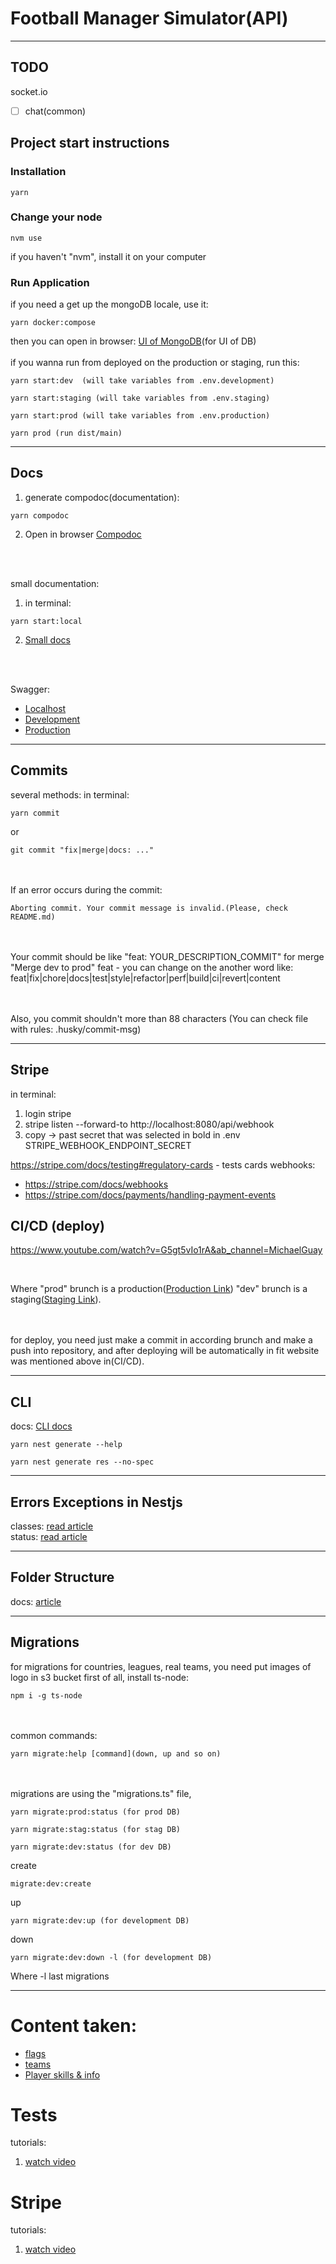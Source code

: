 # Football Manager Simulator(API)

---

## TODO
socket.io
- [ ] chat(common)

## Project start instructions 
### Installation
```
yarn
```

### Change your node
```
nvm use
```
if you haven't "nvm", install it on your computer

### Run Application
if you need a get up the mongoDB locale, use it:
```
yarn docker:compose
```
then you can open in browser: [UI of MongoDB](http://localhost:8081)(for UI of DB)
<br><br>
if you wanna run from deployed on the production or staging, run this:
```
yarn start:dev  (will take variables from .env.development)
```
```
yarn start:staging (will take variables from .env.staging)
```
```
yarn start:prod (will take variables from .env.production)
```
```
yarn prod (run dist/main)
```

---

## Docs
1. generate compodoc(documentation):
```
yarn compodoc
```
2. Open in browser [Compodoc](http://127.0.0.1:8081)

<br><br>

small documentation: 
1. in terminal:
``` 
yarn start:local
```
2. [Small docs](http://localhost:8080)

<br><br>

Swagger: 
- [Localhost](http://localhost:8080/api/docs)
- [Development](http://localhost:8080/api/docs)
- [Production](http://localhost:8080/api/docs)

---
## Commits
several methods:
in terminal:
```
yarn commit
```
or
```
git commit "fix|merge|docs: ..."
```

<br><br>
If an error occurs during the commit:
```
Aborting commit. Your commit message is invalid.(Please, check README.md)
```

<br><br>
Your commit should be like "feat: YOUR_DESCRIPTION_COMMIT"
for merge "Merge dev to prod"
feat - you can change on the another word like: feat|fix|chore|docs|test|style|refactor|perf|build|ci|revert|content

<br><br>
Also, you commit shouldn't more than 88 characters
(You can check file with rules: .husky/commit-msg)

---

## Stripe
in terminal:
1. login stripe
2. stripe listen --forward-to http://localhost:8080/api/webhook
3. copy -> past secret that was selected in bold in .env STRIPE_WEBHOOK_ENDPOINT_SECRET

https://stripe.com/docs/testing#regulatory-cards - tests cards
webhooks: 
- https://stripe.com/docs/webhooks
- https://stripe.com/docs/payments/handling-payment-events

## CI/CD (deploy)
https://www.youtube.com/watch?v=G5gt5vIo1rA&ab_channel=MichaelGuay

<br>

Where "prod" brunch is a production([Production  Link](https://football-manager-backend-prod.up.railway.app)) "dev" brunch is a staging([Staging  Link](https://football-manager-backend-staging.up.railway.app)).

<br><br>
for deploy, you need just make a commit in according brunch and make a push into repository, and after deploying will be automatically in fit website was mentioned above in(CI/CD).

---

## CLI
docs: [CLI docs](https://docs.nestjs.com/cli/overview)
```
yarn nest generate --help
```
```
yarn nest generate res --no-spec
```

---

## Errors Exceptions in Nestjs
classes: [read article](https://docs.nestjs.com/exception-filters)<br>
status: [read article](https://medium.com/@abeythilakeudara3/nestjs-exception-filters-part-02-24afcbe116cf)

---

## Folder Structure

docs: [article](https://medium.com/the-crowdlinker-chronicle/best-way-to-structure-your-directory-code-nestjs-a06c7a641401)

---

## Migrations
for migrations for countries, leagues, real teams, you need put images of logo in s3 bucket
first of all, install ts-node:
```
npm i -g ts-node
```

<br><br>
common commands:
```
yarn migrate:help [command](down, up and so on)
```

<br><br>
migrations are using the "migrations.ts" file,
```
yarn migrate:prod:status (for prod DB)
```
```
yarn migrate:stag:status (for stag DB)
```
```
yarn migrate:dev:status (for dev DB)
```

create
```
migrate:dev:create
```

up
```
yarn migrate:dev:up (for development DB)
```

down
```
yarn migrate:dev:down -l (for development DB)
```
Where -l last migrations

---

# Content taken:
- [flags](https://flagdownload.com/)
- [teams](https://www.whoscored.com)
- [Player skills & info](https://www.fmscout.com/club/arsenal.html)

# Tests
tutorials:
1. [watch video](https://www.youtube.com/watch?v=1Vc6Xw8FMpg&ab_channel=MichaelGuay)

# Stripe
tutorials:
1. [watch video](https://www.youtube.com/watch?v=-90OHI_Gd80&t=829s&ab_channel=UnBox)
